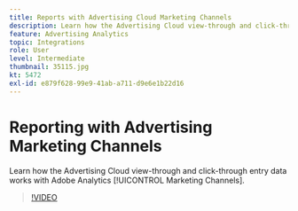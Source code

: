 ```yaml
---
title: Reports with Advertising Cloud Marketing Channels
description: Learn how the Advertising Cloud view-through and click-through entry data works with Adobe Analytics Marketing Channels.
feature: Advertising Analytics
topic: Integrations
role: User
level: Intermediate
thumbnail: 35115.jpg
kt: 5472
exl-id: e879f628-99e9-41ab-a711-d9e6e1b22d16
---
```

# Reporting with Advertising Marketing Channels

Learn how the Advertising Cloud view-through and click-through entry data works with Adobe Analytics [!UICONTROL Marketing Channels].

>[!VIDEO](https://video.tv.adobe.com/v/35115/?quality=12&learn=on)
